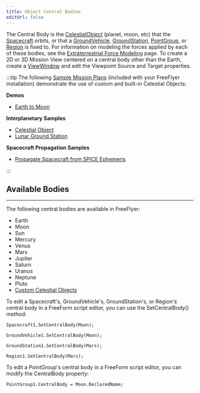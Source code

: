```yaml
---
title: Object Central Bodies
editUrl: false
---
```


The Central Body is the [CelestialObject](https://ai-solutions.com/_help_Files/celestial_objects.htm) (planet, moon, etc) that the [Spacecraft](https://ai-solutions.com/_help_Files/the_spacecraft_object.htm) orbits, or that a [GroundVehicle](https://ai-solutions.com/_help_Files/groundvehicles.htm), [GroundStation](https://ai-solutions.com/_help_Files/groundstations.htm), [PointGroup](https://ai-solutions.com/_help_Files/pointgroups.htm), or [Region](https://ai-solutions.com/_help_Files/regions.htm) is fixed to. For information on modeling the forces applied by each of these bodies, see the [Extraterrestrial Force Modeling](https://ai-solutions.com/_help_Files/extraterrestrial_force_modelin.htm) page. To create a 2D or 3D Mission View centered on a central body other than the Earth, create a [ViewWindow](https://ai-solutions.com/_help_Files/viewwindows.htm) and edit the Viewpoint Source and Target properties.

:::tip
The following [Sample Mission Plans](https://ai-solutions.com/_help_Files/sample_mission_plans.htm) (included with your FreeFlyer installation) demonstrate the use of custom and built-in Celestial Objects:

**Demos**

* [Earth to Moon](https://ai-solutions.com/_help_Files/demos_smp.htm#achr_earthtomoon)

**Interplanetary Samples**

* [Celestial Object](https://ai-solutions.com/_help_Files/interplanetary_smp.htm#achr_celestial)
* [Lunar Ground Station](https://ai-solutions.com/_help_Files/interplanetary_smp.htm#achr_lunargs)

**Spacecraft Propagation Samples**

* [Propagate Spacecraft from SPICE Ephemeris](https://ai-solutions.com/_help_Files/propagation_smp.htm#achr_spicesc)

:::

## Available Bodies

***

The following central bodies are available in FreeFlyer:

* Earth
* Moon
* Sun
* Mercury
* Venus
* Mars
* Jupiter
* Saturn
* Uranus
* Neptune
* Pluto
* [Custom Celestial Objects](https://ai-solutions.com/_help_Files/celestial_objects.htm)

To edit a Spacecraft's, GroundVehicle's, GroundStation's, or Region's central body in a FreeForm script editor, you can use the SetCentralBody() method:

```
Spacecraft1.SetCentralBody(Moon);

GroundVehicle1.SetCentralBody(Moon);

GroundStation1.SetCentralBody(Mars);

Region1.SetCentralBody(Mars);
```

To edit a PointGroup's central body in a FreeForm script editor, you can modify the CentralBody property:

```
PointGroup1.CentralBody = Moon.DeclaredName;
```
